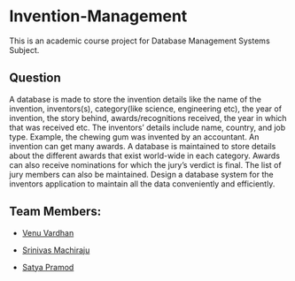 # Invention-Management
This is an academic course project for Database Management Systems Subject.

## Question
A database is made to store the invention details like the name of the invention, inventors(s), category(like science, engineering etc), the year of invention, the story behind, awards/recognitions received, the year in which that was received etc. The inventors’ details include name, country, and job type. Example, the chewing gum was invented by an accountant. An invention can get many awards. A database is maintained to store details about the different awards that exist world-wide in each category. Awards can also receive nominations for which the jury’s verdict is final. The list of jury members can also be maintained. Design a database system for the inventors application to maintain all the data conveniently and efficiently.

## Team Members:

- [Venu Vardhan](https://github.com/vchrombie/)

- [Srinivas Machiraju](https://github.com/srinivasmachiraju)

- [Satya Pramod](https://github.com/satya1612)
